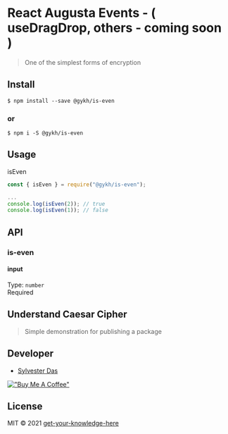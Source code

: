 # React Augusta Events - ( useDragDrop, others - coming soon )

> One of the simplest forms of encryption

## Install

```
$ npm install --save @gykh/is-even
```
### or


```
$ npm i -S @gykh/is-even
```

## Usage

isEven

```js
const { isEven } = require("@gykh/is-even");

...
console.log(isEven(2)); // true
console.log(isEven(1)); // false
```

## API

### is-even

#### input

Type: `number`<br/>
Required

## Understand Caesar Cipher

> Simple demonstration for publishing a package

## Developer

- [Sylvester Das](https://www.sylvesterdas.com) 

[!["Buy Me A Coffee"](https://www.buymeacoffee.com/assets/img/custom_images/black_img.png)](https://www.buymeacoffee.com/sylvester.das)

## License

MIT © 2021 [get-your-knowledge-here](./LICENSE)